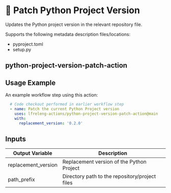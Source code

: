<!--
SPDX-License-Identifier: Apache-2.0
SPDX-FileCopyrightText: 2025 The Linux Foundation
-->

# 🐍 Patch Python Project Version

Updates the Python project version in the relevant repository file.

Supports the following metadata description files/locations:

- pyproject.toml
- setup.py

## python-project-version-patch-action

## Usage Example

An example workflow step using this action:

```yaml
  # Code checkout performed in earlier workflow step
  - name: Patch the current Python Project version
    uses: lfreleng-actions/python-project-version-patch-action@main
    with:
      replacement_version: '0.2.0'
```

## Inputs

| Output Variable     | Description                                    |
| ------------------- | ---------------------------------------------- |
| replacement_version | Replacement version of the Python Project      |
| path_prefix         | Directory path to the repository/project files |
